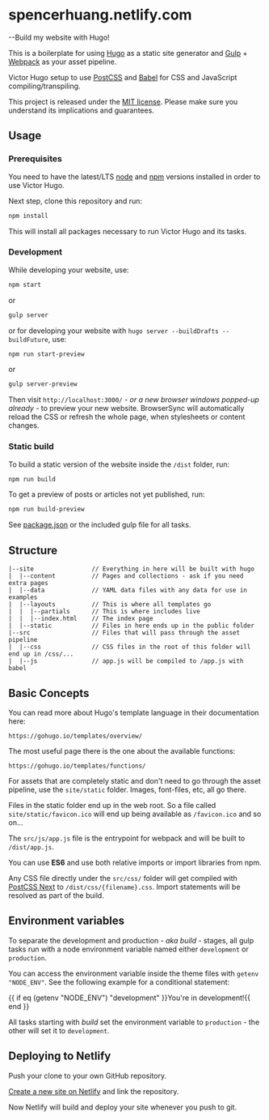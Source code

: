 # spencerhuang.netlify.com

--Build my website with Hugo!

This is a boilerplate for using [Hugo](https://gohugo.io/) as a static site
generator and [Gulp](https://gulpjs.com/) + [Webpack](https://webpack.js.org/)
as your asset pipeline.

Victor Hugo setup to use [PostCSS](http://postcss.org/) and
[Babel](https://babeljs.io/) for CSS and JavaScript compiling/transpiling.

This project is released under the [MIT license](LICENSE). Please make sure you
understand its implications and guarantees.

## Usage

### Prerequisites

You need to have the latest/LTS [node](https://nodejs.org/en/download/) and
[npm](https://www.npmjs.com/get-npm) versions installed in order to use Victor
Hugo.

Next step, clone this repository and run:

```bash
npm install
```

This will install all packages necessary to run Victor Hugo and its tasks.

### Development

While developing your website, use:

```bash
npm start
```

or

```bash
gulp server
```

or for developing your website with `hugo server --buildDrafts --buildFuture`, use:

```bash
npm run start-preview
```

or

```bash
gulp server-preview
```

Then visit `http://localhost:3000/` *- or a new browser windows popped-up already
-* to preview your new website. BrowserSync will automatically reload the CSS
or refresh the whole page, when stylesheets or content changes.

### Static build

To build a static version of the website inside the `/dist` folder, run:

```bash
npm run build
```

To get a preview of posts or articles not yet published, run:

```bash
npm run build-preview
```

See [package.json](package.json#L7) or the included gulp file for all tasks.

## Structure

```
|--site                // Everything in here will be built with hugo
|  |--content          // Pages and collections - ask if you need extra pages
|  |--data             // YAML data files with any data for use in examples
|  |--layouts          // This is where all templates go
|  |  |--partials      // This is where includes live
|  |  |--index.html    // The index page
|  |--static           // Files in here ends up in the public folder
|--src                 // Files that will pass through the asset pipeline
|  |--css              // CSS files in the root of this folder will end up in /css/...
|  |--js               // app.js will be compiled to /app.js with babel
```

## Basic Concepts

You can read more about Hugo's template language in their documentation here:

`https://gohugo.io/templates/overview/`

The most useful page there is the one about the available functions:

`https://gohugo.io/templates/functions/`

For assets that are completely static and don't need to go through the asset pipeline,
use the `site/static` folder. Images, font-files, etc, all go there.

Files in the static folder end up in the web root. So a file called `site/static/favicon.ico`
will end up being available as `/favicon.ico` and so on...

The `src/js/app.js` file is the entrypoint for webpack and will be built to `/dist/app.js`.

You can use **ES6** and use both relative imports or import libraries from npm.

Any CSS file directly under the `src/css/` folder will get compiled with
[PostCSS Next](http://cssnext.io/) to `/dist/css/{filename}.css`. Import
statements will be resolved as part of the build.

## Environment variables

To separate the development and production *- aka build -* stages, all gulp
tasks run with a node environment variable named either `development` or
`production`.

You can access the environment variable inside the theme files with `getenv
"NODE_ENV"`. See the following example for a conditional statement:

{{ if eq (getenv "NODE_ENV") "development" }}You're in development!{{ end }}

All tasks starting with *build* set the environment variable to `production` -
the other will set it to `development`.

## Deploying to Netlify

Push your clone to your own GitHub repository.

[Create a new site on Netlify](https://app.netlify.com/start) and link the repository.

Now Netlify will build and deploy your site whenever you push to git.
